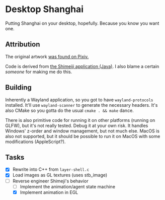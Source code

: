 # Desktop Shanghai
Putting Shanghai on your desktop, hopefully.
Because you know you want one.

## Attribution
The original artwork [was found on Pixiv.](https://www.pixiv.net/en/artworks/14618579)

Code is derived from [the Shimeiji application (Java)](https://web.archive.org/web/20160715043803/http://www.group-finity.com/Shimeji/).
I also blame a certain *someone* for making me do this.

## Building
Inherently a Wayland application, so you got to have `wayland-protocols` installed. It'll use `wayland-scanner` to generate the necessary headers.
It's also CMake so you gotta do the usual `cmake . && make` dance.

There is also primitive code for running it on other platforms (running on GLFW), but it's not really tested.
Debug it at your own risk. It handles Windows' z-order and window management, but not much else.
MacOS is also not supported, but it should be possible to run it on MacOS with some modifications (AppleScript?).

## Tasks
- [x] Rewrite into C++ from `layer-shell.c`
- [x] Load images as GL textures (uses stb_image)
- [ ] Reverse engineer Shimeji's behavior
  - [ ] Implement the animation/agent state machine
  - [x] Implement animation in EGL
